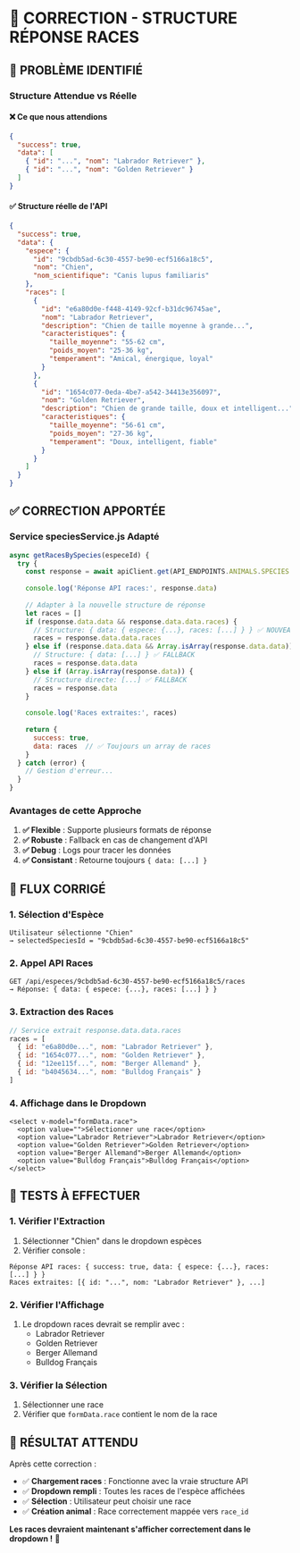 # 🔧 CORRECTION - STRUCTURE RÉPONSE RACES

## 🚨 **PROBLÈME IDENTIFIÉ**

### **Structure Attendue vs Réelle**

#### **❌ Ce que nous attendions**
```json
{
  "success": true,
  "data": [
    { "id": "...", "nom": "Labrador Retriever" },
    { "id": "...", "nom": "Golden Retriever" }
  ]
}
```

#### **✅ Structure réelle de l'API**
```json
{
  "success": true,
  "data": {
    "espece": {
      "id": "9cbdb5ad-6c30-4557-be90-ecf5166a18c5",
      "nom": "Chien",
      "nom_scientifique": "Canis lupus familiaris"
    },
    "races": [
      {
        "id": "e6a80d0e-f448-4149-92cf-b31dc96745ae",
        "nom": "Labrador Retriever",
        "description": "Chien de taille moyenne à grande...",
        "caracteristiques": {
          "taille_moyenne": "55-62 cm",
          "poids_moyen": "25-36 kg",
          "temperament": "Amical, énergique, loyal"
        }
      },
      {
        "id": "1654c077-0eda-4be7-a542-34413e356097",
        "nom": "Golden Retriever",
        "description": "Chien de grande taille, doux et intelligent...",
        "caracteristiques": {
          "taille_moyenne": "56-61 cm",
          "poids_moyen": "27-36 kg",
          "temperament": "Doux, intelligent, fiable"
        }
      }
    ]
  }
}
```

## ✅ **CORRECTION APPORTÉE**

### **Service speciesService.js Adapté**

```javascript
async getRacesBySpecies(especeId) {
  try {
    const response = await apiClient.get(API_ENDPOINTS.ANIMALS.SPECIES.RACES(especeId))
    
    console.log('Réponse API races:', response.data)
    
    // Adapter à la nouvelle structure de réponse
    let races = []
    if (response.data.data && response.data.data.races) {
      // Structure: { data: { espece: {...}, races: [...] } } ✅ NOUVEAU
      races = response.data.data.races
    } else if (response.data.data && Array.isArray(response.data.data)) {
      // Structure: { data: [...] } ✅ FALLBACK
      races = response.data.data
    } else if (Array.isArray(response.data)) {
      // Structure directe: [...] ✅ FALLBACK
      races = response.data
    }
    
    console.log('Races extraites:', races)
    
    return {
      success: true,
      data: races  // ✅ Toujours un array de races
    }
  } catch (error) {
    // Gestion d'erreur...
  }
}
```

### **Avantages de cette Approche**

1. **✅ Flexible** : Supporte plusieurs formats de réponse
2. **✅ Robuste** : Fallback en cas de changement d'API
3. **✅ Debug** : Logs pour tracer les données
4. **✅ Consistant** : Retourne toujours `{ data: [...] }`

## 🎯 **FLUX CORRIGÉ**

### **1. Sélection d'Espèce**
```
Utilisateur sélectionne "Chien"
→ selectedSpeciesId = "9cbdb5ad-6c30-4557-be90-ecf5166a18c5"
```

### **2. Appel API Races**
```
GET /api/especes/9cbdb5ad-6c30-4557-be90-ecf5166a18c5/races
→ Réponse: { data: { espece: {...}, races: [...] } }
```

### **3. Extraction des Races**
```javascript
// Service extrait response.data.data.races
races = [
  { id: "e6a80d0e...", nom: "Labrador Retriever" },
  { id: "1654c077...", nom: "Golden Retriever" },
  { id: "12ee115f...", nom: "Berger Allemand" },
  { id: "b4045634...", nom: "Bulldog Français" }
]
```

### **4. Affichage dans le Dropdown**
```vue
<select v-model="formData.race">
  <option value="">Sélectionner une race</option>
  <option value="Labrador Retriever">Labrador Retriever</option>
  <option value="Golden Retriever">Golden Retriever</option>
  <option value="Berger Allemand">Berger Allemand</option>
  <option value="Bulldog Français">Bulldog Français</option>
</select>
```

## 🧪 **TESTS À EFFECTUER**

### **1. Vérifier l'Extraction**
1. Sélectionner "Chien" dans le dropdown espèces
2. Vérifier console :
```
Réponse API races: { success: true, data: { espece: {...}, races: [...] } }
Races extraites: [{ id: "...", nom: "Labrador Retriever" }, ...]
```

### **2. Vérifier l'Affichage**
1. Le dropdown races devrait se remplir avec :
   - Labrador Retriever
   - Golden Retriever  
   - Berger Allemand
   - Bulldog Français

### **3. Vérifier la Sélection**
1. Sélectionner une race
2. Vérifier que `formData.race` contient le nom de la race

## 🎉 **RÉSULTAT ATTENDU**

Après cette correction :
- ✅ **Chargement races** : Fonctionne avec la vraie structure API
- ✅ **Dropdown rempli** : Toutes les races de l'espèce affichées
- ✅ **Sélection** : Utilisateur peut choisir une race
- ✅ **Création animal** : Race correctement mappée vers `race_id`

**Les races devraient maintenant s'afficher correctement dans le dropdown !** 🚀
